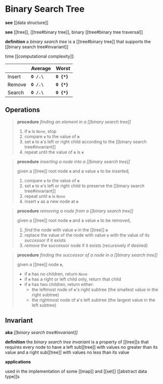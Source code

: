 # Binary Search Tree

**see** [[data structure]]

**see** [[tree]], [[tree#binary tree]], binary [[tree#binary tree traversal]]

**definition** a _binary search tree_ is a [[tree#binary tree]] that supports the [[binary search tree#invariant]]

time [[computational complexity]]:

|        | Average     | Worst       |
| ------ | ----------- | ----------- |
| Insert | **`O /.\`** | **`O {*}`** |
| Remove | **`O /.\`** | **`O {*}`** |
| Search | **`O /.\`** | **`O {*}`** |

## Operations

> **procedure** _finding an element in a [[binary search tree]]_
>
> 1. if **`n`** is `None`, stop
> 2. compare **`v`** to the value of **`n`**
> 3. set **`n`** to **`n`**'s left or right child according to the [[binary search tree#invariant]]
> 4. repeat until the value of **`n`** is **`v`**

> **procedure** _inserting a node into a [[binary search tree]]_
>
> given a [[tree]] root node **`n`** and a value **`v`** to be inserted,
>
> 1. compare **`v`** to the value of **`n`**
> 2. set **`n`** to **`n`**'s left or right child to preserve the [[binary search tree#invariant]]
> 3. repeat until **`n`** is `None`
> 4. insert **`v`** as a new node at **`n`**

> **procedure** _removing a node from a [[binary search tree]]_
>
> given a [[tree]] root node **`n`** and a value **`v`** to be removed,
>
> 1. _find_ the node with value **`v`** in the [[tree]] **`n`**
> 2. replace the value of the node with value **`v`** with the value of its _successor_ if it exists
> 3. _remove_ the successor node if it exists (recursively if desired)

> **procedure** _finding the successor of a node in a [[binary search tree]]_
>
> given a [[tree]] node **`n`**,
>
> - if **`n`** has no children, return `None`
> - if **`n`** has a right or left child only, return that child
> - if **`n`** has two children, return either:
>   - the leftmost node of **`n`**'s right subtree (the smallest value in the right subtree)
>   - the rightmost node of **`n`**'s left subtree (the largest value in the left subtree)

## Invariant

**aka** _[[binary search tree#invariant]]_

**definition** the _binary search tree invariant_ is a property of [[tree]]s that requires every node to have a left sub[[tree]] with values no greater than its value and a right sub[[tree]] with values no less than its value

**applications**

used in the implementation of some [[map]] and [[set]] [[abstract data type]]s
